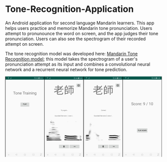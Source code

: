 # Tone-Recognition-Application

An Android application for second language Mandarin learners. This app helps users practice and memorize Mandarin tone pronunciation. Users attempt to pronunounce the word on screen, and the app judges their tone pronunciation. Users can also see the spectrogram of their recorded attempt on screen.

The tone recognition model was developed here: [Mandarin Tone Recognition model](https://github.com/claw89/Mandarin-Tone-Recognition); this model takes the spectrogram of a user's pronunciation attempt as its input and combines a convolutional neural network and a recurrent neural network for tone prediction.

![Screenshots](./Screenshot1.jpg)
